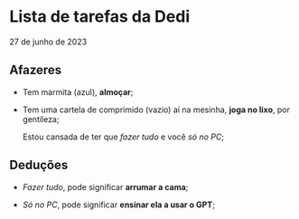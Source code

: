 # Lista de tarefas da Dedi

27 de junho de 2023

## Afazeres

- Tem marmita (azul), **almoçar**;
- Tem uma cartela de comprimido (vazio) aí na mesinha, **joga no lixo**, por gentileza;

    Estou cansada de ter que *fazer tudo* e você *só no PC*;

## Deduções

- *Fazer tudo*, pode significar **arrumar a cama**;

- *Só no PC*, pode significar **ensinar ela a usar o GPT**;
